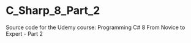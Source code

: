 # C_Sharp_8_Part_2
Source code for the Udemy course: Programming C# 8 From Novice to Expert - Part 2
